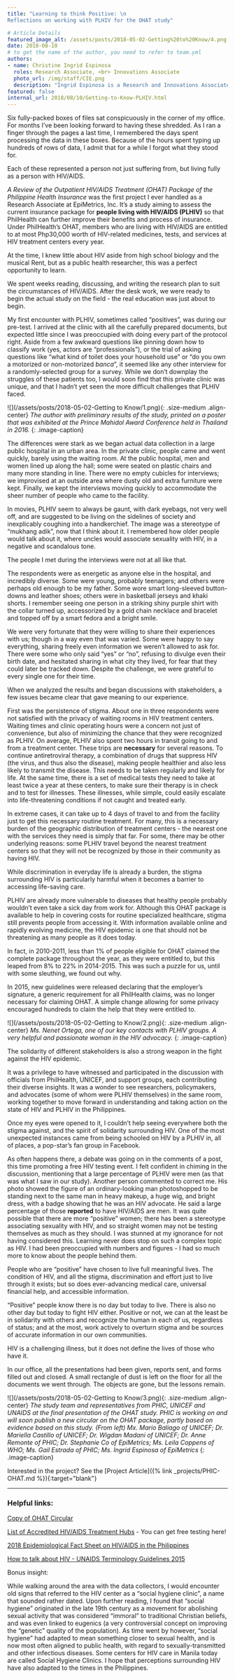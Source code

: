 ```yaml
---
title: "Learning to think Positive: \n
Reflections on working with PLHIV for the OHAT study"

# Article Details
featured_image_alt: /assets/posts/2018-05-02-Getting%20to%20Know/4.png
date: 2018-08-10
# to get the name of the author, you need to refer to team.yml
authors:
- name: Christine Ingrid Espinosa
  roles: Research Associate, <br> Innovations Associate
  photo_url: /img/staff/CIE.png
  description: "Ingrid Espinosa is a Research and Innovations Associate at EpiMetrics, Inc. Having been with EpiMetrics since 2016, she has worked on projects with various topics such as leprosy, HIV/AIDS, and hospital and DOH records. In the Innovations Unit, she continues to learn more about the different aspects of public health and design thinking, and is always on the lookout for new challenges to engage in and write about." 
featured: false
internal_url: 2018/08/10/Getting-to-Know-PLHIV.html
---
```


Six fully-packed boxes of files sat conspicuously in the corner of my office. For months I’ve been looking forward to having these shredded. As I ran a finger through the pages a last time, I remembered the days spent processing the data in these boxes. Because of the hours spent typing up hundreds of rows of data, I admit that for a while I forgot what they stood for. 

Each of these represented a person not just suffering from, but living fully as a person with HIV/AIDS. 

_A Review of the Outpatient HIV/AIDS Treatment (OHAT) Package of the Philippine Health Insurance_ was the first project I ever handled as a Research Associate at EpiMetrics, Inc. It’s a study aiming to assess the current insurance package for **people living with HIV/AIDS (PLHIV)** so that PhilHealth can further improve their benefits and process of insurance. Under PhilHealth’s OHAT, members who are living with HIV/AIDS are entitled to at most Php30,000 worth of HIV-related medicines, tests, and services at HIV treatment centers every year.

At the time, I knew little about HIV aside from high school biology and the musical Rent, but as a public health researcher, this was a perfect opportunity to learn.

We spent weeks reading, discussing, and writing the research plan to suit the circumstances of HIV/AIDS. After the desk work, we were ready to begin the actual study on the field - the real education was just about to begin.

My first encounter with PLHIV, sometimes called “positives”, was during our pre-test. I arrived at the clinic with all the carefully prepared documents, but expected little since I was preoccupied with doing every part of the protocol right. Aside from a few awkward questions like pinning down how to classify work (yes, actors are “professionals”), or the trial of asking questions like “what kind of toilet does your household use” or “do you own a motorized or non-motorized _banca_”, it seemed like any other interview for a randomly-selected group for a survey. While we don’t downplay the struggles of these patients too, I would soon find that this private clinic was unique, and that I hadn’t yet seen the more difficult challenges that PLHIV faced.

![](/assets/posts/2018-05-02-Getting to Know/1.png){: .size-medium .align-center}
_The author with preliminary results of the study, printed on a poster that was exhibited at the Prince Mahidol Award Conference held in Thailand in 2016._
{: .image-caption}

The differences were stark as we began actual data collection in a large public hospital in an urban area. In the private clinic, people came and went quickly, barely using the waiting room. At the public hospital, men and women lined up along the hall; some were seated on plastic chairs and many more standing in line. There were no empty cubicles for interviews; we improvised at an outside area where dusty old and extra furniture were kept. Finally, we kept the interviews moving quickly to accommodate the sheer number of people who came to the facility.

In movies, PLHIV seem to always be gaunt, with dark eyebags, not very well off, and are suggested to be living on the sidelines of society and inexplicably coughing into a handkerchief. The image was a stereotype of “mukhang adik”, now that I think about it. I remembered how older people would talk about it, where uncles would associate sexuality with HIV, in a negative and scandalous tone. 

The people I met during the interviews were not at all like that.

The respondents were as energetic as anyone else in the hospital, and incredibly diverse. Some were young, probably teenagers; and others were perhaps old enough to be my father. Some wore smart long-sleeved button-downs and leather shoes; others were in basketball jerseys and khaki shorts. I remember seeing one person in a striking shiny purple shirt with the collar turned up, accessorized by a gold chain necklace and bracelet and topped off by a smart fedora and a bright smile. 

We were very fortunate that they were willing to share their experiences with us; though in a way even that was varied. Some were happy to say everything, sharing freely even information we weren’t allowed to ask for. There were some who only said “yes” or “no”, refusing to divulge even their birth date, and hesitated sharing in what city they lived, for fear that they could later be tracked down. Despite the challenge, we were grateful to every single one for their time.

When we analyzed the results and began discussions with stakeholders, a few issues became clear that gave meaning to our experience.

First was the persistence of stigma. About one in three respondents were not satisfied with the privacy of waiting rooms in HIV treatment centers. Waiting times and clinic operating hours were a concern not just of convenience, but also of minimizing the chance that they were recognized as PLHIV. On average, PLHIV also spent two hours in transit going to and from a treatment center. These trips are **necessary** for several reasons. To continue antiretroviral therapy, a combination of drugs that suppress HIV (the virus, and thus also the disease), making people healthier and also less likely to transmit the disease. This needs to be taken regularly and likely for life. At the same time, there is a set of medical tests they need to take at least twice a year at these centers, to make sure their therapy is in check and to test for illnesses. These illnesses, while simple, could easily escalate into life-threatening conditions if not caught and treated early.

In extreme cases, it can take up to 4 days of travel to and from the facility just to get this necessary routine treatment. For many, this is a necessary burden of the geographic distribution of treatment centers - the nearest one with the services they need is simply that far. For some, there may be other underlying reasons: some PLHIV travel beyond the nearest treatment centers so that they will not be recognized by those in their community as having HIV.

While discrimination in everyday life is already a burden, the stigma surrounding HIV is particularly harmful when it becomes a barrier to accessing life-saving care.

PLHIV are already more vulnerable to diseases that healthy people probably wouldn’t even take a sick day from work for. Although this OHAT package is available to help in covering costs for routine specialized healthcare, stigma still prevents people from accessing it. With information available online and rapidly evolving medicine, the HIV epidemic is one that should not be threatening as many people as it does today.

In fact, in 2010-2011, less than 1% of people eligible for OHAT claimed the complete package throughout the year, as they were entitled to, but this leaped from 8% to 22% in 2014-2015. This was such a puzzle for us, until with some sleuthing, we found out why.
 
In 2015, new guidelines were released declaring that the employer’s signature, a generic requirement for all PhilHealth claims, was no longer necessary for claiming OHAT. A simple change allowing for some privacy encouraged hundreds to claim the help that they were entitled to. 

![](/assets/posts/2018-05-02-Getting to Know/2.png){: .size-medium .align-center}
_Ms. Nenet Ortega, one of our key contacts with PLHIV groups. A very helpful and passionate woman in the HIV advocacy._
{: .image-caption}

The solidarity of different stakeholders is also a strong weapon in the fight against the HIV epidemic.

It was a privilege to have witnessed and participated in the discussion with officials from PhilHealth, UNICEF, and support groups, each contributing their diverse insights. It was a wonder to see researchers, policymakers, and advocates (some of whom were PLHIV themselves) in the same room, working together to move forward in understanding and taking action on the state of HIV and PLHIV in the Philippines.

Once my eyes were opened to it, I couldn’t help seeing everywhere both the stigma against, and the spirit of solidarity surrounding HIV. One of the most unexpected instances came from being schooled on HIV by a PLHIV in, all of places, a pop-star’s fan group in Facebook. 

As often happens there, a debate was going on in the comments of a post, this time promoting a free HIV testing event. I felt confident in chiming in the discussion, mentioning that a large percentage of PLHIV were men (as that was what I saw in our study). Another person commented to correct me. His photo showed the figure of an ordinary-looking man photoshopped to be standing next to the same man in heavy makeup, a huge wig, and bright dress, with a badge showing that he was an HIV advocate. He said a large percentage of those **reported** to have HIV/AIDS are men. It was quite possible that there are more “positive” women; there has been a stereotype associating sexuality with HIV, and so straight women may not be testing themselves as much as they should. I was stunned at my ignorance for not having considered this. Learning never does stop on such a complex topic as HIV. I had been preoccupied with numbers and figures - I had so much more to know about the people behind them. 

People who are “positive” have chosen to live full meaningful lives. The condition of HIV, and all the stigma, discrimination and effort just to live through it exists; but so does ever-advancing medical care, universal financial help, and accessible information.
 
“Positive” people know there is no day but today to live. There is also no other day but today to fight HIV either. Positive or not, we can at the least be in solidarity with others and recognize the human in each of us, regardless of status; and at the most, work actively to overturn stigma and be sources of accurate information in our own communities.

HIV is a challenging illness, but it does not define the lives of those who have it.

In our office, all the presentations had been given, reports sent, and forms filled out and closed. A small rectangle of dust is left on the floor for all the documents we went through. The objects are gone, but the lessons remain.
 
![](/assets/posts/2018-05-02-Getting to Know/3.png){: .size-medium .align-center}
_The study team and representatives from PHIC, UNICEF and UNAIDS at the final presentation of the OHAT study. PHIC is working on and will soon publish a new circular on the OHAT package, partly based on evidence based on this study. (From left) Mx. Mario Baliago of UNICEF; Dr. Mariella Castillo of UNICEF; Dr. Wigdan Madani of UNICEF; Dr. Anne Remonte of PHIC; Dr. Stephanie Co of EpiMetrics; Ms. Leila Coppens of WHO; Ms. Gail Estrada of PHIC; Ms. Ingrid Espinosa of EpiMetrics_
{: .image-caption}

Interested in the project? See the [Project Article]({% link _projects/PHIC-OHAT.md %}){:target="blank"}

***
### Helpful links:
[Copy of OHAT Circular](https://www.philhealth.gov.ph/circulars/2015/circ011-2015.pdf)

[List of Accredited HIV/AIDS Treatment Hubs](https://www.philhealth.gov.ph/partners/providers/institutional/accredited/ohat-hubs_122016.pdf) - You can get free testing here!

[2018 Epidemiological Fact Sheet on HIV/AIDS in the Philippines](https://drive.google.com/open?id=1rQvMjve_qBfrbEi8TGTiFG-Nd3Bb6nvq)

[How to talk about HIV - UNAIDS Terminology Guidelines 2015](http://www.unaids.org/sites/default/files/media_asset/2015_terminology_guidelines_en.pdf)

Bonus insight:

While walking around the area with the data collectors, I would encounter old signs that referred to the HIV center as a “social hygiene clinic”, a name that sounded rather dated. Upon further reading, I found that “social hygiene” originated in the late 19th century as a movement for abolishing sexual activity that was considered “immoral” to traditional Christian beliefs, and was even linked to eugenics (a very controversial concept on improving the “genetic” quality of the population). As time went by however, “social hygiene” had adapted to mean something closer to sexual health, and is now most often aligned to public health, with regard to sexually-transmitted and other infectious diseases. Some centers for HIV care in Manila today are called Social Hygiene Clinics. I hope that perceptions surrounding HIV have also adapted to the times in the Philippines.

